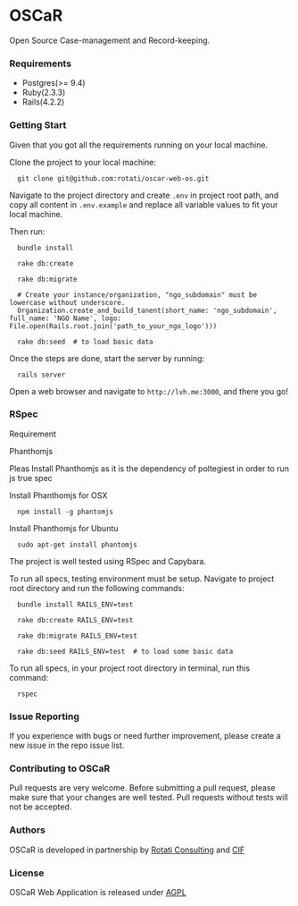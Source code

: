 # OSCaR

Open Source Case-management and Record-keeping.

### Requirements

* Postgres(>= 9.4)
* Ruby(2.3.3)
* Rails(4.2.2)

### Getting Start

Given that you got all the requirements running on your local machine.


Clone the project to your local machine:

```
  git clone git@github.com:rotati/oscar-web-os.git
```

Navigate to the project directory and create `.env` in project root path, and copy all content in `.env.example` and replace all variable values to fit your local machine.

Then run:

```
  bundle install

  rake db:create

  rake db:migrate
  
  # Create your instance/organization, "ngo_subdomain" must be lowercase without underscore.
  Organization.create_and_build_tanent(short_name: 'ngo_subdomain', full_name: 'NGO Name', logo: File.open(Rails.root.join('path_to_your_ngo_logo')))

  rake db:seed  # to load basic data
```

Once the steps are done, start the server by running:

```
  rails server
```

Open a web browser and navigate to `http://lvh.me:3000`, and there you go!

### RSpec

Requirement

  Phanthomjs

  Pleas Install Phanthomjs as it is the dependency of poltegiest in order to run js true spec

  Install Phanthomjs for OSX

  ```
    npm install -g phantomjs
  ```

  Install Phanthomjs for Ubuntu

  ```
    sudo apt-get install phantomjs
  ```

The project is well tested using RSpec and Capybara.

To run all specs, testing environment must be setup.
Navigate to project root directory and run the following commands:

```
  bundle install RAILS_ENV=test

  rake db:create RAILS_ENV=test

  rake db:migrate RAILS_ENV=test

  rake db:seed RAILS_ENV=test  # to load some basic data
```

To run all specs, in your project root directory in terminal, run this command:

```
  rspec
```

### Issue Reporting

If you experience with bugs or need further improvement, please create a new issue in the repo issue list.

### Contributing to OSCaR

Pull requests are very welcome. Before submitting a pull request, please make sure that your changes are well tested. Pull requests without tests will not be accepted.

### Authors

OSCaR is developed in partnership by [Rotati Consulting](http://www.rotati.com) and [CIF](http://www.childreninfamilies.org)

### License

OSCaR Web Application is released under [AGPL](http://www.gnu.org/licenses/agpl-3.0-standalone.html)
